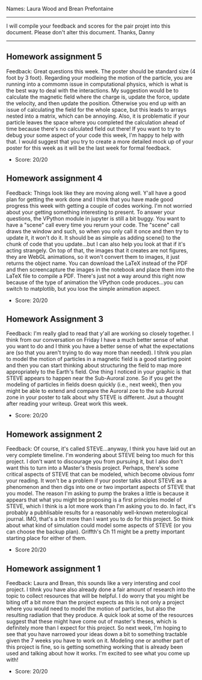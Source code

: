 Names: Laura Wood and Brean Prefontaine

------

I will compile your feedback and scores for the pair projet into this document. Please don't alter this document.
Thanks, Danny

------

## Homework assignment 5

Feedback: Great questions this week. The poster should be standard size (4 foot by 3 foot). Regarding your modleing the motion of the particle, you are running into a commomn issue in computational physics, which is what is the best way to deal with the interactions. My suggestion would be to calculate the magnetic field where the charge is, update the force, update the velocity, and then update the position. Otherwise you end up with an issue of calculating the field for the whole space, but this leads to arrays nested into a matrix, which can be annoying. Also, it is problematic if your particle leaves the space where you completed the calculation ahead of time because there's no calculated field out there! If you want to try to debug your some aspect of your code this week, I'm happy to help with that. I would suggest that you try to create a more detailed mock up of your poster for this week as it will be the last week for formal feedback.

* Score: 20/20

## Homework assignment 4

Feedback: Things look like they are moving along well. Y'all have a good plan for getting the work done and I think that you have made good progress this week with getting a couple of codes working. I'm not worried about your getting something interesting to present. To answer your questions, the VPython module in jupyter is still a bit buggy. You want to have a "scene" call every time you rerurn your code. The "scene" call draws the window and such, so when you only call it once and then try to update it, it won't do it. It should be as simple as adding scene() to the chunk of code that you update...but I can also help you look at that if it's acting strangely. On top of that, the images that it creates are not figures, they are WebGL animations, so it won't convert them to images, it just returns the object name. You can download the LaTeX instead of the PDF and then screencapture the images in the notebook and place them into the LaTeX file to compile a PDF. There's just not a way around this right now because of the type of animation the VPython code produces...you can switch to matplotlib, but you lose the simple animation aspect.

* Score: 20/20

## Homework Assignment 3

Feedback: I'm really glad to read that y'all are working so closely together. I think from our conversation on Friday I have a much better sense of what you want to do and I think you have a better sense of what the expectations are (so that you aren't trying to do way more than needed). I tihnk you plan to model the motion of particles in a magnetic field is a good starting point and then you can start thinking about structuring the field to map more appropriately to the Earth's field. One thing I noticed in your graphic is that STEVE appears to happen near the Sub-Auroral zone. So if you get the modeling of particles in fields doesn quickly (i.e., next week), then you might be able to extend and compare the Auroral zoe to the sub Auroral zone in your poster to talk about why STEVE is different. Jsut a thought after reading your writeup. Great work this week.

* Score: 20/20

## Homework assignment 2

Feedback: Of course, it's called STEVE...anyway, I think you have laid out an very complete timeline. I'm wondering about STEVE being too much for this project. I don't want to discourage you from pursuing it, but I also don't want this to turn into a Master's thesis project. Perhaps, there's some critical aspects of STEVE that can be modeled, which become obvious fomr your reading. It won't be a problem if your poster talks about STEVE as a phenomenon and then digs into one or two important aspects of STEVE that you model. The reason I'm asking to pump the brakes a little is because it appears that what you might be proposing is a first principles model of STEVE, which I think is a lot more work than I'm asking you to do. In fact, it's probably a pubhlisable results for a reasonably well-known meterological journal. IMO, that's a bit more than I want you to do for this project. So think about what kind of simulation could model some aspects of STEVE (or you can choose the backup plan). Griffth's Ch 11 might be a pretty important starting place for either of them.

* Score 20/20


## Homework assignment 1

Feedback: Laura and Brean, this sounds like a very intersting and cool project. I tihnk you have also already done a fair amount of research into the topic to collect resources that will be helpful. I do worry that you might be biting off a bit more than the project expects as this is not only a project where you would need to model the motion of particles, but also the resulting radiation that they produce. A quick look at some of the resources suggest that these might have come out of master's theses, which is definitely more than I expect for this project. So next week, I'm hoping to see that you have narrowed your ideas down a bit to something tractable given the 7 weeks you have to work on it. Modeling one or another part of this project is fine, so is getting something working that is already been used and talking about how it works. I'm excited to see what you come up with!

* Score: 20/20

